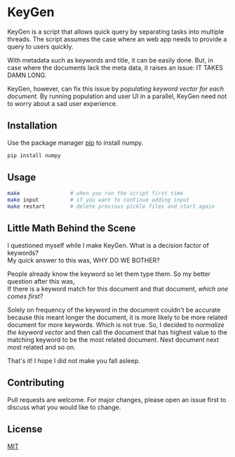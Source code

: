 # KeyGen

KeyGen is a script that allows quick query by separating tasks
into multiple threads. The script assumes the case where an
web app needs to provide a query to users quickly.

With metadata such as keywords and title, it can be easily done.
But, in case where the documents lack the meta data, it raises
an issue: IT TAKES DAMN LONG.

KeyGen, however, can fix this issue by _populating keyword vector
for each document._ By running population and user UI in a parallel,
KeyGen need not to worry about a sad user experience. 

## Installation

Use the package manager [pip](https://pip.pypa.io/en/stable/) to install numpy.

```bash
pip install numpy
```

## Usage

```bash
make                # when you run the script first time
make input          # if you want to continue adding input
make restart        # delete previous pickle files and start again
```

## Little Math Behind the Scene
I questioned myself while I make KeyGen. What is a decision factor
of keywords?<br>
My quick answer to this was, WHY DO WE BOTHER?

People already know the keyword so let them type them.
So my better question after this was,<br>
If there is a keyword match for this document and that document,
_which one comes first?_

Solely on frequency of the keyword in the document couldn't be
accurate because this meant longer the document, it is more likely
to be more related document for more keywords. Which is not true.
So, I decided to _normalize the keyword vector_ and then call the
document that has highest value to the matching keyword to be
the most related document. Next document next most related and so on.

That's it! I hope I did not make you fall asleep.

## Contributing
Pull requests are welcome. For major changes, please open an
issue first to discuss what you would like to change.

## License
[MIT](https://choosealicense.com/licenses/mit/)
